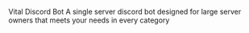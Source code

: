 Vital Discord Bot
A single server discord bot designed for large server owners that meets your needs in every category
